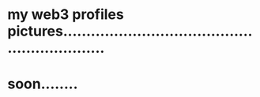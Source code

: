 # my web3 profiles pictures..............................................................
# soon........
